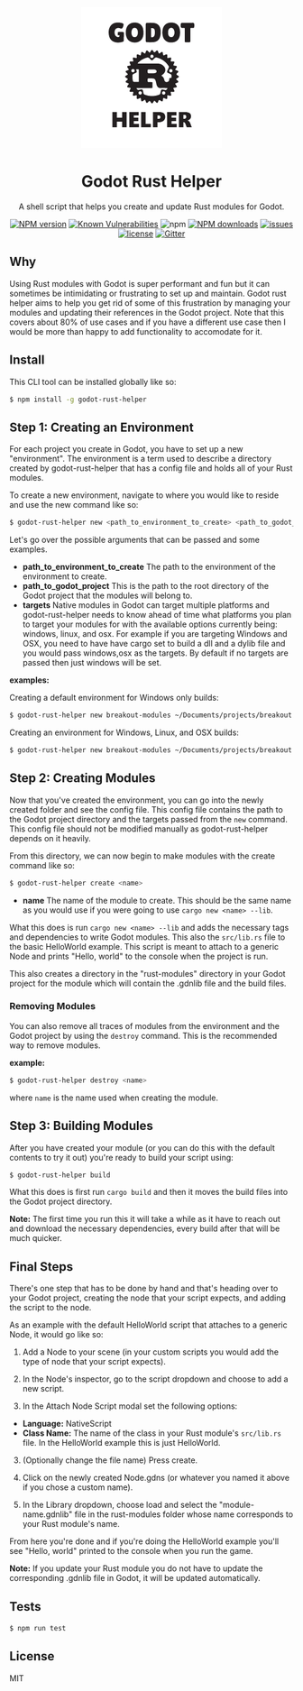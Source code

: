 <p align="center">
  <img width="250" height="250" src="https://raw.githubusercontent.com/robertcorponoi/graphics/master/godot-rust-helper/godot-rust-helper-logo.png">
</p>

<h1 align="center">Godot Rust Helper</h1>

<p align="center">A shell script that helps you create and update Rust modules for Godot.<p>

<div align="center">

  [![NPM version](https://img.shields.io/npm/v/godot-rust-helper.svg?style=flat)](https://www.npmjs.com/package/godot-rust-helper)
  [![Known Vulnerabilities](https://snyk.io/test/github/robertcorponoi/godot-rust-helper/badge.svg)](https://snyk.io/test/github/robertcorponoi/godot-rust-helper)
  ![npm](https://img.shields.io/npm/dt/godot-rust-helper)
  [![NPM downloads](https://img.shields.io/npm/dm/godot-rust-helper.svg?style=flat)](https://www.npmjs.com/package/godot-rust-helper)
  <a href="https://badge.fury.io/js/godot-rust-helper"><img src="https://img.shields.io/github/issues/robertcorponoi/godot-rust-helper.svg" alt="issues" height="18"></a>
  <a href="https://badge.fury.io/js/godot-rust-helper"><img src="https://img.shields.io/github/license/robertcorponoi/godot-rust-helper.svg" alt="license" height="18"></a>
  [![Gitter](https://badges.gitter.im/gitterHQ/gitter.svg)](https://gitter.im/robertcorponoi)

</div>

## **Why**

Using Rust modules with Godot is super performant and fun but it can sometimes be intimidating or frustrating to set up and maintain. Godot rust helper aims to help you get rid of some of this frustration by managing your modules and updating their references in the Godot project. Note that this covers about 80% of use cases and if you have a different use case then I would be more than happy to add functionality to accomodate for it.

## **Install**

This CLI tool can be installed globally like so:

```bash
$ npm install -g godot-rust-helper
```

## **Step 1: Creating an Environment**

For each project you create in Godot, you have to set up a new "environment". The environment is a term used to describe a directory created by godot-rust-helper that has a config file and holds all of your Rust modules.

To create a new environment, navigate to where you would like to reside and use the new command like so:

```bash
$ godot-rust-helper new <path_to_environment_to_create> <path_to_godot_project> <targets>
```

Let's go over the possible arguments that can be passed and some examples.

- **path_to_environment_to_create** The path to the environment of the environment to create.
- **path_to_godot_project** This is the path to the root directory of the Godot project that the modules will belong to.
- **targets** Native modules in Godot can target multiple platforms and godot-rust-helper needs to know ahead of time what platforms you plan to target your modules for with the available options currently being: windows, linux, and osx. For example if you are targeting Windows and OSX, you need to have have cargo set to build a dll and a dylib file and you would pass windows,osx as the targets. By default if no targets are passed then just windows will be set.

**examples:**

Creating a default environment for Windows only builds:

```bash
$ godot-rust-helper new breakout-modules ~/Documents/projects/breakout
```

Creating an environment for Windows, Linux, and OSX builds:

```bash
$ godot-rust-helper new breakout-modules ~/Documents/projects/breakout windows,linux,osx
```

## **Step 2: Creating Modules**

Now that you've created the environment, you can go into the newly created folder and see the config file. This config file contains the path to the Godot project directory and the targets passed from the `new` command. This config file should not be modified manually as godot-rust-helper depends on it heavily.

From this directory, we can now begin to make modules with the create command like so:

```bash
$ godot-rust-helper create <name>
```

- **name** The name of the module to create. This should be the same name as you would use if you were going to use `cargo new <name> --lib`.

What this does is run `cargo new <name> --lib` and adds the necessary tags and dependencies to write Godot modules. This also the `src/lib.rs` file to the basic HelloWorld example. This script is meant to attach to a generic Node and prints "Hello, world" to the console when the project is run.

This also creates a directory in the "rust-modules" directory in your Godot project for the module which will contain the .gdnlib file and the build files.

### **Removing Modules**

You can also remove all traces of modules from the environment and the Godot project by using the `destroy` command. This is the recommended way to remove modules.

**example:**

```bash
$ godot-rust-helper destroy <name>
```

where `name` is the name used when creating the module.

## **Step 3: Building Modules**

After you have created your module (or you can do this with the default contents to try it out) you're ready to build your script using:

```bash
$ godot-rust-helper build
```

What this does is first run `cargo build` and then it moves the build files into the Godot project directory.

**Note:** The first time you run this it will take a while as it have to reach out and download the necessary dependencies, every build after that will be much quicker.

## **Final Steps**

There's one step that has to be done by hand and that's heading over to your Godot project, creating the node that your script expects, and adding the script to the node.

As an example with the default HelloWorld script that attaches to a generic Node, it would go like so:

1. Add a Node to your scene (in your custom scripts you would add the type of node that your script expects).

2. In the Node's inspector, go to the script dropdown and choose to add a new script.

3. In the Attach Node Script modal set the following options:
  - **Language:** NativeScript
  - **Class Name:** The name of the class in your Rust module's `src/lib.rs` file. In the HelloWorld example this is just HelloWorld.

3. (Optionally change the file name) Press create.

4. Click on the newly created Node.gdns (or whatever you named it above if you chose a custom name).

5. In the Library dropdown, choose load and select the "module-name.gdnlib" file in the rust-modules folder whose name corresponds to your Rust module's name.

From here you're done and if you're doing the HelloWorld example you'll see "Hello, world" printed to the console when you run the game.

**Note:** If you update your Rust module you do not have to update the corresponding .gdnlib file in Godot, it will be updated automatically.

## **Tests**

```bash
$ npm run test
```

## **License**

MIT